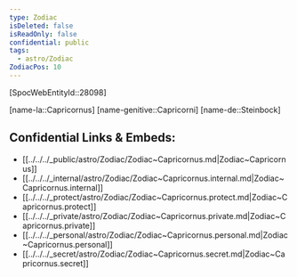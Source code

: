 ```yaml
---
type: Zodiac
isDeleted: false
isReadOnly: false
confidential: public
tags:
  - astro/Zodiac
ZodiacPos: 10
---
```

[SpocWebEntityId::28098]



[name-la::Capricornus]
[name-genitive::Capricorni]
[name-de::Steinbock]


## Confidential Links & Embeds: 
- [[../../../_public/astro/Zodiac/Zodiac~Capricornus.md|Zodiac~Capricornus]] 
- [[../../../_internal/astro/Zodiac/Zodiac~Capricornus.internal.md|Zodiac~Capricornus.internal]] 
- [[../../../_protect/astro/Zodiac/Zodiac~Capricornus.protect.md|Zodiac~Capricornus.protect]] 
- [[../../../_private/astro/Zodiac/Zodiac~Capricornus.private.md|Zodiac~Capricornus.private]] 
- [[../../../_personal/astro/Zodiac/Zodiac~Capricornus.personal.md|Zodiac~Capricornus.personal]] 
- [[../../../_secret/astro/Zodiac/Zodiac~Capricornus.secret.md|Zodiac~Capricornus.secret]] 
